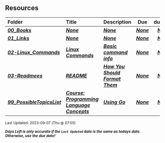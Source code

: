 ## Resources

| Folder | Title | Description | Due | dueDate |  |
|:------|:------|:------|:-----:|:-----:|-----|
| ***<a href="https://github.com/rugbyprof/4143-PLC/tree/master/Resources/00_Books">00_Books</a>*** | ***<a href="https://github.com/rugbyprof/4143-PLC/tree/master/Resources/00_Books">None</a>*** | ***<a href="https://github.com/rugbyprof/4143-PLC/tree/master/Resources/00_Books">None</a>*** | ***<a href="https://github.com/rugbyprof/4143-PLC/tree/master/Resources/00_Books"> None</a>*** | ***<a href="https://github.com/rugbyprof/4143-PLC/tree/master/Resources/00_Books">None</a>*** |  |
| ***<a href="https://github.com/rugbyprof/4143-PLC/tree/master/Resources/01_Links">01_Links</a>*** | ***<a href="https://github.com/rugbyprof/4143-PLC/tree/master/Resources/01_Links">None</a>*** | ***<a href="https://github.com/rugbyprof/4143-PLC/tree/master/Resources/01_Links">None</a>*** | ***<a href="https://github.com/rugbyprof/4143-PLC/tree/master/Resources/01_Links"> None</a>*** | ***<a href="https://github.com/rugbyprof/4143-PLC/tree/master/Resources/01_Links">None</a>*** |  |
| ***<a href="https://github.com/rugbyprof/4143-PLC/tree/master/Resources/02-Linux_Commands">02-Linux_Commands</a>*** | ***<a href="https://github.com/rugbyprof/4143-PLC/tree/master/Resources/02-Linux_Commands"> Linux Commands </a>*** | ***<a href="https://github.com/rugbyprof/4143-PLC/tree/master/Resources/02-Linux_Commands"> Basic command info</a>*** | ***<a href="https://github.com/rugbyprof/4143-PLC/tree/master/Resources/02-Linux_Commands"> None</a>*** | ***<a href="https://github.com/rugbyprof/4143-PLC/tree/master/Resources/02-Linux_Commands">None</a>*** |  |
| ***<a href="https://github.com/rugbyprof/4143-PLC/tree/master/Resources/03-Readmees">03-Readmees</a>*** | ***<a href="https://github.com/rugbyprof/4143-PLC/tree/master/Resources/03-Readmees"> README </a>*** | ***<a href="https://github.com/rugbyprof/4143-PLC/tree/master/Resources/03-Readmees"> How You Should Format Them</a>*** | ***<a href="https://github.com/rugbyprof/4143-PLC/tree/master/Resources/03-Readmees"> None</a>*** | ***<a href="https://github.com/rugbyprof/4143-PLC/tree/master/Resources/03-Readmees">None</a>*** |  |
| ***<a href="https://github.com/rugbyprof/4143-PLC/tree/master/Resources/99_PossibleTopicsList">99_PossibleTopicsList</a>*** | ***<a href="https://github.com/rugbyprof/4143-PLC/tree/master/Resources/99_PossibleTopicsList"> Course: Programming Language Concepts </a>*** | ***<a href="https://github.com/rugbyprof/4143-PLC/tree/master/Resources/99_PossibleTopicsList"> Using Go</a>*** | ***<a href="https://github.com/rugbyprof/4143-PLC/tree/master/Resources/99_PossibleTopicsList"> None</a>*** | ***<a href="https://github.com/rugbyprof/4143-PLC/tree/master/Resources/99_PossibleTopicsList">None</a>*** |  |

<sup>Last Updated: 2023-09-07 (Thu @ 07:05)</sup> 

<sup>***Days Left is only accurate if the `Last Updated` date is the same as todays date. Otherwise, use the due date!***</sup> 